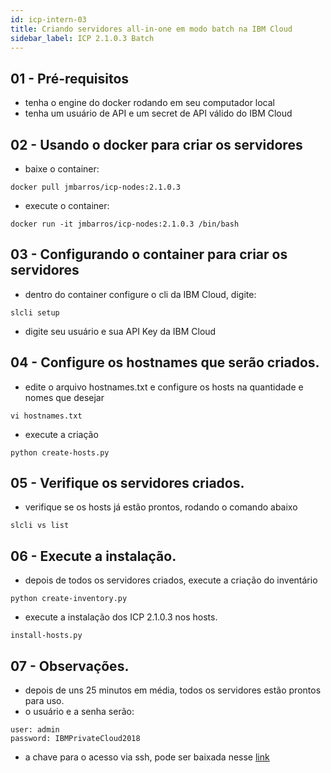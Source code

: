 ```yaml
---
id: icp-intern-03
title: Criando servidores all-in-one em modo batch na IBM Cloud 
sidebar_label: ICP 2.1.0.3 Batch 
---
```


## 01 - Pré-requisitos

- tenha o engine do docker rodando em seu computador local 
- tenha um usuário de API e um secret de API válido do IBM Cloud

## 02 - Usando o docker para criar os servidores 

- baixe o container:
````
docker pull jmbarros/icp-nodes:2.1.0.3
````

- execute o container:
```
docker run -it jmbarros/icp-nodes:2.1.0.3 /bin/bash
```

## 03 - Configurando o container para criar os servidores

- dentro do container configure o cli da IBM Cloud, digite:
```
slcli setup
```
- digite seu usuário e sua API Key da IBM Cloud

## 04 - Configure os hostnames que serão criados.

- edite o arquivo hostnames.txt e configure os hosts na quantidade e nomes que desejar

```
vi hostnames.txt
```

- execute a criação  
```
python create-hosts.py
```

## 05 - Verifique os servidores criados.

- verifique se os hosts já estão prontos, rodando o comando abaixo
````
slcli vs list
````

## 06 - Execute a instalação.

- depois de todos os servidores criados, execute a criação do inventário
```
python create-inventory.py
```

- execute a instalação dos ICP 2.1.0.3 nos hosts.
```
install-hosts.py
```

## 07 - Observações.

- depois de uns 25 minutos em média, todos os servidores estão prontos para uso.
- o usuário e a senha serão:
```
user: admin
password: IBMPrivateCloud2018
```
- a chave para o acesso via ssh, pode ser baixada nesse [link](https://raw.githubusercontent.com/IBMCloudBrazil/ibmcloudbrazil/master/docs/icp-2-1-0-2-v1)

